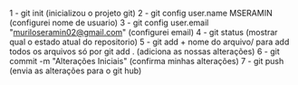 1 - git init (inicializou o projeto git)
2 - git config user.name MSERAMIN (configurei nome de usuario)
3 - git config user.email "muriloseramin02@gmail.com" (configurei email)
4 - git status (mostrar qual o estado atual do repositorio)
5 - git add + nome do arquivo/ para add todos os arquivos só por git add . (adiciona as nossas alterações)
6 - git commit -m "Alterações Iniciais" (confirma minhas alterações)
7 - git push (envia as alterações para o git hub)